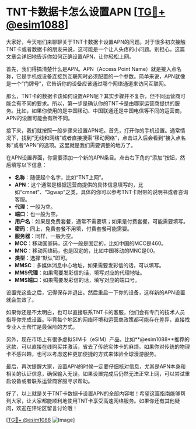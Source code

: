 # TNT卡数据卡怎么设置APN [[TG💪+ @esim1088](https://t.me/s/esim1088)]

大家好，今天咱们来聊聊关于TNT卡数据卡设置APN的问题。对于很多初次接触TNT卡或者数据卡的朋友来说，这可能是一个让人头疼的小问题。别担心，这篇文章会详细地告诉你如何正确设置APN，让你轻松上网。

首先，我们得搞清楚什么是APN。APN（Access Point Name）就是接入点名称，它是手机或设备连接到互联网时必须配置的一个参数。简单来说，APN就像是一个“门牌号”，它告诉你的设备应该通过哪个网络通道来访问互联网。

那么，TNT卡的数据卡该如何设置APN呢？其实步骤并不复杂，但不同运营商可能会有不同的要求。所以，第一步是确认你的TNT卡是由哪家运营商提供的服务。比如，如果你使用的是中国移动、中国联通还是中国电信等不同的运营商，APN的设置可能会有所不同。

接下来，我们就按照一般步骤来设置APN吧。首先，打开你的手机设置。通常情况下，找到“无线和网络”或者直接搜索“移动网络”，点击进入后会看到“接入点名称”或者“APN”的选项。这里就是我们需要调整的地方了。

在APN设置界面，你需要添加一个新的APN条目。点击右下角的“添加”按钮，然后填写以下信息：

- **名称**：随便起个名字，比如“TNT上网”。
- **APN**：这个通常是根据运营商提供的具体信息填写的，比如“cmnet”、“3gwap”之类，具体的你可以参考TNT卡附带的说明书或者咨询客服。
- **代理**：一般为空。
- **端口**：也一般为空。
- **用户名**：如果是免费套餐，通常不需要填；如果是付费套餐，可能需要填写。
- **密码**：同上，免费套餐不用填，付费套餐可能需要。
- **服务器**：同样，一般为空。
- **MCC**：移动国家码，这个一般是固定的，比如中国的MCC是460。
- **MNC**：移动网络码，也是固定的，比如中国移动的MNC是00。
- **类型**：选择“默认”即可。
- **MMSC**：多媒体消息中心地址，如果需要发彩信的话，可以填写。
- **MMS代理**：如果需要发彩信的话，填写对应的代理地址。
- **MMS端口**：如果需要发彩信的话，填写对应的端口号。

设置完这些之后，记得保存并退出。然后重启一下你的设备，这样新的APN设置就会生效了。

如果你还是不太明白，也可以直接联系TNT卡的客服，他们会有专门的技术人员指导你完成设置。毕竟每个地区的网络环境和运营商政策都可能存在差异，直接找专业人士帮忙是最保险的方式。

另外，现在市场上有很多虚拟SIM卡（eSIM）产品，比如**@esim1088**推荐的这款，可以直接在线购买并激活，省去了传统实体卡的麻烦。如果你对传统的物理卡不感兴趣，也可以考虑这种更加便捷的方式来体验全球漫游服务。

最后，再次提醒大家，设置APN的时候一定要仔细核对信息，尤其是APN本身和相关的认证信息，确保输入无误。如果设置完成后仍然无法正常上网，可以尝试重启设备或者联系运营商客服寻求帮助。

好了，以上就是关于TNT卡数据卡设置APN的全部内容啦！希望这篇指南能够帮到大家，让大家都能顺利地使用TNT卡享受高速网络服务。如果你还有其他疑问，欢迎在评论区留言讨论哦！

[[TG💪+ @esim1088](https://t.me/s/esim1088) ![Image](https://i.postimg.cc/4NQfJmqS/Snipaste-2025-05-13-00-14-12.png)]